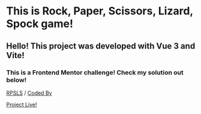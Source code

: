 # This is Rock, Paper, Scissors, Lizard, Spock game!

## Hello! This project was developed with Vue 3 and Vite!

### This is a Frontend Mentor challenge! Check my solution out below!

[RPSLS](https://www.frontendmentor.io/solutions/rock-paper-scissors-lizard-spock-with-vue-FJKeM3ZxzM)  /  [Coded By](github.com/FabbSantos)

[Project Live!](https://rpsls-nu.vercel.app/)